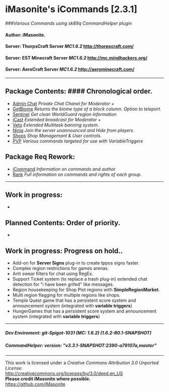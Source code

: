 iMasonite's __iCommands [2.3.1]__
=============

###*Various Commands using sk89q CommandHelper plugin*

#### Author: iMasonite.
#### Server: ThorpsCraft Server *MC1.6.2* http://thorpscraft.com/
#### Server: EST Minecraft Server *MC1.6.2* http://mc.mindhackers.org/
#### Server: AeroCraft Server *MC1.6.2* http://aerominecraft.com/
-------------------------------------------------------------
## Package Contents: #### Chronological order.

- [Admin Chat](https://github.com/iMasonite/CommandHelper/tree/master/LocalPackages/AdminChat "Admin Chat") *Private Chat Chanel for Moderator +*
- [GetBiome](https://github.com/iMasonite/CommandHelper/tree/master/LocalPackages/WorldTools "GetBiome") *Returns the biome type of a block column. Option to teleport.*
- [Sentinel](https://github.com/iMasonite/CommandHelper/tree/master/LocalPackages/WorldTools "Sentinel") *Get clean WorldGuard region information*
- [iCast](https://github.com/iMasonite/CommandHelper/tree/master/LocalPackages/iCast "iCast") *Extended broadcast for Moderator +*
- [Veto](https://github.com/iMasonite/CommandHelper/tree/master/LocalPackages/Veto "Veto") *Extended Multitask banning system.*
- [Ninja](https://github.com/iMasonite/CommandHelper/tree/master/LocalPackages/Ninja "Ninja") *Join the server unannounced and Hide from players.*
- [Shops](https://github.com/iMasonite/CommandHelper/tree/master/LocalPackages/Shops "Ninja") *Shop Managemant & User controls.*
- [PVP](https://github.com/iMasonite/CommandHelper/tree/master/LocalPackages/PVP "vPVP") *Various commands targeted for use with VariableTriggers*

## Package Req Rework:
- [iCommand](https://github.com/iMasonite/CommandHelper/tree/master/LocalPackages/iCommand "iCommand") *Information on commands and author*
- [Rank](https://github.com/iMasonite/CommandHelper/tree/master/LocalPackages/ServerInfo "Rank") *Full information on commands and rights of each group.*

-------------------------------------------------------------
## Work in progress:
-
 
## Planned Contents: Order of priority.
-

## Work in progress: Progress on hold..
- Add-on for **Server Signs** plug-in to create tppos signs faster.
- Complex region restrictions for games arenas.
- Anti swear filters for chat using RegEx.
- Support Ticket system (to replace a trash plug-in) extended chat detection for "i have been grifed" like messages.
- Region housekeeping for Shop Plot regions with **SimpleRegionMarket**.
- Multi region flagging for multiple regions like shops.
- Temple Quest game that has a persistent score system and announcement system (integrated with **variable triggers**)
- HungerGames that has a persistent score system and announcement system (integrated with **variable triggers**)

-------------------------------------------------------------
##### Dev Enviroment: *git-Spigot-1031 (MC: 1.6.2) (1.6.2-R0.1-SNAPSHOT)*
##### CommandHelper: version: "v3.3.1-SNAPSHOT:2390-a79107a,master"
-------------------------------------------------------------
This work is licensed under a *Creative Commons Attribution 3.0 Unported License.*<br/>
http://creativecommons.org/licenses/by/3.0/deed.en_US<br/>
<b>Please credit iMasonite where possible.</b><br/>
https://github.com/iMasonite<br/>


